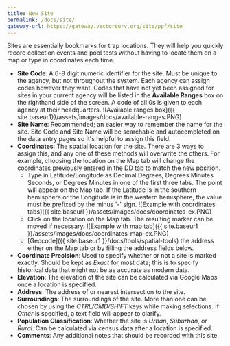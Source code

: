 ```yaml
---
title: New Site
permalink: /docs/site/
gateway-url: https://gateway.vectorsurv.org/site/ppf/site
---
```

Sites are essentially bookmarks for trap locations. They will help you quickly record collection events and pool tests without having to locate them on a map or type in coordinates each time.

* **Site Code**: A 6-8 digit numeric identifier for the site. Must be unique to the agency, but not throughout the system.  Each agency can assign codes however they want. Codes that have not yet been assigned for sites in your current agency will be listed in the **Available Ranges** box on the righthand side of the screen. A code of all 0s is given to each agency at their headquarters.
![Available ranges box]({{ site.baseur1}}/assets/images/docs/available-ranges.PNG)
* **Site Name**: Recommended; an easier way to remember the name for the site. Site Code and Site Name will be searchable and autocompleted on the data entry pages so it's helpful to assign this field.
* **Coordinates**: The spatial location for the site. There are 3 ways to assign this, and any one of these methods will overwrite the others. For example, choosing the location on the Map tab will change the coordinates previously entered in the DD tab to match the new position.
  * Type in Latitude/Longitude as Decimal Degrees, Degrees Minutes Seconds, or Degrees Minutes in one of the first three tabs. The point will appear on the Map tab. If the Latitude is in the southern hemisphere or the Longitude is in the western hemisphere, the value must be prefixed by the minus '-' sign.
![Example with coordinates tabs]({{ site.baseurl }}/assets/images/docs/coordinates-ex.PNG)
  * Click on the location on the Map tab. The resulting marker can be moved if necessary.
  ![Example with map tab]({{ site.baseur1 }}/assets/images/docs/coordinates-map-ex.PNG)
  * [Geocode]({{ site.baseur1 }}/docs/tools/spatial-tools) the address either on the Map tab or by filling the address fields below.
* **Coordinate Precision**: Used to specify whether or not a site is marked exactly. Should be kept as *Exact* for most data; this is to specify historical data that might not be as accurate as modern data.
* **Elevation**: The elevation of the site can be calculated via Google Maps once a location is specified.
* **Address**: The address of or nearest intersection to the site.
* **Surroundings**: The surroundings of the site. More than one can be chosen by using the *CTRL/CMD/SHIFT* keys while making selections. If *Other* is specified, a text field will appear to clarify.
* **Population Classification**: Whether the site is *Urban*, *Suburban*, or *Rural*. Can be calculated via census data after a location is specified.
* **Comments**: Any additional notes that should be recorded with this site.
